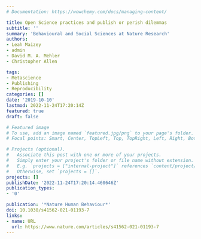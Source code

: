 ```yaml
---
# Documentation: https://wowchemy.com/docs/managing-content/

title: Open Science practices and publish or perish dilemmas
subtitle: ''
summary: 'Behavioural and Social Sciences at Nature Research'
authors:
- Leah Maizey
- admin
- David M. A. Mehler
- Christopher Allen

tags:
- Metascience
- Publishing
- Reproducibility
categories: []
date: '2019-10-10'
lastmod: 2022-11-24T17:20:14Z
featured: true
draft: false

# Featured image
# To use, add an image named `featured.jpg/png` to your page's folder.
# Focal points: Smart, Center, TopLeft, Top, TopRight, Left, Right, BottomLeft, Bottom, BottomRight.

# Projects (optional).
#   Associate this post with one or more of your projects.
#   Simply enter your project's folder or file name without extension.
#   E.g. `projects = ["internal-project"]` references `content/project/deep-learning/index.md`.
#   Otherwise, set `projects = []`.
projects: []
publishDate: '2022-11-24T17:20:14.460646Z'
publication_types:
- '0'

publication: '*Nature Human Behaviour*'
doi: 10.1038/s41562-021-01193-7
links:
- name: URL
  url: https://www.nature.com/articles/s41562-021-01193-7
---
```

